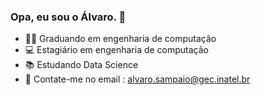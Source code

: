 ### Opa, eu sou o Álvaro. 🤙

- 👨‍💻 Graduando em engenharia de computação
- 💻 Estagiário em engenharia de computação
- 📚 Estudando Data Science
- 📧 Contate-me no email : alvaro.sampaio@gec.inatel.br

